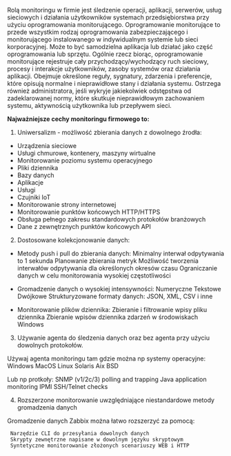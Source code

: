 Rolą monitoringu w firmie jest śledzenie operacji, aplikacji, serwerów, usług sieciowych i działania użytkowników systemach przedsiębiorstwa przy użyciu oprogramowania monitorującego. Oprogramowanie monitorujące to przede wszystkim rodzaj oprogramowania zabezpieczającego i monitorującego instalowanego w indywidualnym systemie lub sieci korporacyjnej. Może to być samodzielna aplikacja lub działać jako część oprogramowania lub sprzętu. Ogólnie rzecz biorąc, oprogramowanie monitorujące rejestruje cały przychodzący/wychodzący ruch sieciowy, procesy i interakcje użytkowników, zasoby systemów oraz działania aplikacji. Obejmuje określone reguły, sygnatury, zdarzenia i preferencje, które opisują normalne i nieprawidłowe stany i działania systemu. Ostrzega również administratora, jeśli wykryje jakiekolwiek odstępstwa od zadeklarowanej normy, które skutkuje nieprawidłowym zachowaniem systemu, aktywnością użytkownika lub przepływem sieci. 

**Najważniejsze cechy monitoringu firmowego to:**

1. Uniwersalizm - możliwość zbierania danych z dowolnego źrodła:

- Urządzenia sieciowe
- Usługi chmurowe, kontenery, maszyny wirtualne
- Monitorowanie poziomu systemu operacyjnego
- Pliki dziennika
- Bazy danych
- Aplikacje
- Usługi
- Czujniki IoT
- Monitorowanie strony internetowej
- Monitorowanie punktów końcowych HTTP/HTTPS
- Obsługa pełnego zakresu standardowych protokołów branżowych
- Dane z zewnętrznych punktów końcowych API

2. Dostosowane kolekcjonowanie danych: 

 - Metody push i pull do zbierania danych: 
    Minimalny interwał odpytywania to 1 sekunda
    Planowanie zbierania metryk
    Możliwość tworzenia interwałów odpytywania dla określonych okresów czasu
    Ograniczanie danych w celu monitorowania wysokiej częstotliwości

- Gromadzenie danych o wysokiej intensywności:
     Numeryczne
     Tekstowe
     Dwójkowe
     Strukturyzowane formaty danych: JSON, XML, CSV i inne

- Monitorowanie plików dziennika:
     Zbieranie i filtrowanie wpisy pliku dziennika
     Zbieranie wpisów dziennika zdarzeń w środowiskach Windows

3. Używanie agenta do śledzenia danych oraz bez agenta przy użyciu dowolnych protokołów. 

Używaj agenta monitoringu tam gdzie można np systemy operacyjne: 
Windows
MacOS
Linux
Solaris
Aix
BSD

Lub np protkoły:
SNMP (v1/2c/3) polling and trapping
Java application monitoring
IPMI
SSH/Telnet checks 

4. Rozszerzone monitorowanie uwzględniające niestandardowe metody gromadzenia danych

Gromadzenie danych Zabbix można łatwo rozszerzyć za pomocą:

     Narzędzie CLI do przesyłania dowolnych danych
     Skrypty zewnętrzne napisane w dowolnym języku skryptowym
     Syntetyczne monitorowanie złożonych scenariuszy WEB i HTTP